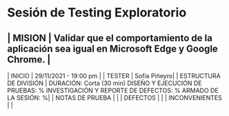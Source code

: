 # Sesión de Testing Exploratorio
| MISION | Validar que el comportamiento de la aplicación sea igual en Microsoft Edge y Google Chrome. |
---------------------
| INICIO | 29/11/2021 - 19:00 pm |
| TESTER | Sofía Piñeyro|
| ESTRUCTURA DE DIVISIÓN | DURACIÓN: Corta (30 min)
DISEÑO Y EJECUCIÓN DE PRUEBAS: %
INVESTIGACIÓN Y REPORTE DE DEFECTOS: % 
ARMADO DE LA SESIÓN: %|
| NOTAS DE PRUEBA |  |
| DEFECTOS | |
| INCONVENIENTES | |